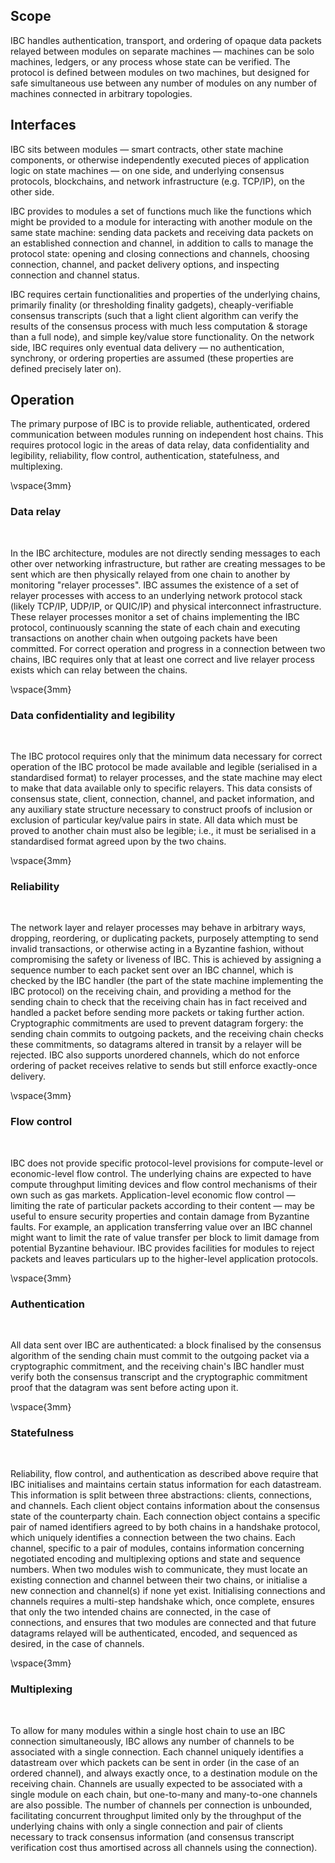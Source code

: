 ## Scope

IBC handles authentication, transport, and ordering of opaque data packets relayed between modules on separate machines — machines can be solo machines, ledgers, or any process whose state can be verified. The protocol is defined between modules on two machines, but designed for safe simultaneous use between any number of modules on any number of machines connected in arbitrary topologies.

## Interfaces

IBC sits between modules — smart contracts, other state machine components, or otherwise independently executed pieces of application logic on state machines — on one side, and underlying consensus protocols, blockchains, and network infrastructure (e.g. TCP/IP), on the other side.

IBC provides to modules a set of functions much like the functions which might be provided to a module for interacting with another module on the same state machine: sending data packets and receiving data packets on an established connection and channel, in addition to calls to manage the protocol state: opening and closing connections and channels, choosing connection, channel, and packet delivery options, and inspecting connection and channel status.

IBC requires certain functionalities and properties of the underlying chains, primarily finality (or thresholding finality gadgets), cheaply-verifiable consensus transcripts (such that a light client algorithm can verify the results of the consensus process with much less computation & storage than a full node), and simple key/value store functionality. On the network side, IBC requires only eventual data delivery — no authentication, synchrony, or ordering properties are assumed (these properties are defined precisely later on).

## Operation

The primary purpose of IBC is to provide reliable, authenticated, ordered communication between modules running on independent host chains. This requires protocol logic in the areas of data relay, data confidentiality and legibility, reliability, flow control, authentication, statefulness, and multiplexing.

\vspace{3mm}

### Data relay

&nbsp;

In the IBC architecture, modules are not directly sending messages to each other over networking infrastructure, but rather are creating messages to be sent which are then physically relayed from one chain to another by monitoring "relayer processes". IBC assumes the existence of a set of relayer processes with access to an underlying network protocol stack (likely TCP/IP, UDP/IP, or QUIC/IP) and physical interconnect infrastructure. These relayer processes monitor a set of chains implementing the IBC protocol, continuously scanning the state of each chain and executing transactions on another chain when outgoing packets have been committed. For correct operation and progress in a connection between two chains, IBC requires only that at least one correct and live relayer process exists which can relay between the chains.

\vspace{3mm}

### Data confidentiality and legibility

&nbsp;

The IBC protocol requires only that the minimum data necessary for correct operation of the IBC protocol be made available and legible (serialised in a standardised format) to relayer processes, and the state machine may elect to make that data available only to specific relayers. This data consists of consensus state, client, connection, channel, and packet information, and any auxiliary state structure necessary to construct proofs of inclusion or exclusion of particular key/value pairs in state. All data which must be proved to another chain must also be legible; i.e., it must be serialised in a standardised format agreed upon by the two chains.

\vspace{3mm}

### Reliability

&nbsp;

The network layer and relayer processes may behave in arbitrary ways, dropping, reordering, or duplicating packets, purposely attempting to send invalid transactions, or otherwise acting in a Byzantine fashion, without compromising the safety or liveness of IBC. This is achieved by assigning a sequence number to each packet sent over an IBC channel, which is checked by the IBC handler (the part of the state machine implementing the IBC protocol) on the receiving chain, and providing a method for the sending chain to check that the receiving chain has in fact received and handled a packet before sending more packets or taking further action. Cryptographic commitments are used to prevent datagram forgery: the sending chain commits to outgoing packets, and the receiving chain checks these commitments, so datagrams altered in transit by a relayer will be rejected. IBC also supports unordered channels, which do not enforce ordering of packet receives relative to sends but still enforce exactly-once delivery.

\vspace{3mm}

### Flow control

&nbsp;

IBC does not provide specific protocol-level provisions for compute-level or economic-level flow control. The underlying chains are expected to have compute throughput limiting devices and flow control mechanisms of their own such as gas markets. Application-level economic flow control — limiting the rate of particular packets according to their content — may be useful to ensure security properties and contain damage from Byzantine faults. For example, an application transferring value over an IBC channel might want to limit the rate of value transfer per block to limit damage from potential Byzantine behaviour. IBC provides facilities for modules to reject packets and leaves particulars up to the higher-level application protocols.

\vspace{3mm}

### Authentication

&nbsp;

All data sent over IBC are authenticated: a block finalised by the consensus algorithm of the sending chain must commit to the outgoing packet via a cryptographic commitment, and the receiving chain's IBC handler must verify both the consensus transcript and the cryptographic commitment proof that the datagram was sent before acting upon it.

\vspace{3mm}

### Statefulness

&nbsp;

Reliability, flow control, and authentication as described above require that IBC initialises and maintains certain status information for each datastream. This information is split between three abstractions: clients, connections, and channels. Each client object contains information about the consensus state of the counterparty chain. Each connection object contains a specific pair of named identifiers agreed to by both chains in a handshake protocol, which uniquely identifies a connection between the two chains. Each channel, specific to a pair of modules, contains information concerning negotiated encoding and multiplexing options and state and sequence numbers. When two modules wish to communicate, they must locate an existing connection and channel between their two chains, or initialise a new connection and channel(s) if none yet exist. Initialising connections and channels requires a multi-step handshake which, once complete, ensures that only the two intended chains are connected, in the case of connections, and ensures that two modules are connected and that future datagrams relayed will be authenticated, encoded, and sequenced as desired, in the case of channels.

\vspace{3mm}

### Multiplexing

&nbsp;

To allow for many modules within a single host chain to use an IBC connection simultaneously, IBC allows any number of channels to be associated with a single connection. Each channel uniquely identifies a datastream over which packets can be sent in order (in the case of an ordered channel), and always exactly once, to a destination module on the receiving chain. Channels are usually expected to be associated with a single module on each chain, but one-to-many and many-to-one channels are also possible. The number of channels per connection is unbounded, facilitating concurrent throughput limited only by the throughput of the underlying chains with only a single connection and pair of clients necessary to track consensus information (and consensus transcript verification cost thus amortised across all channels using the connection).
